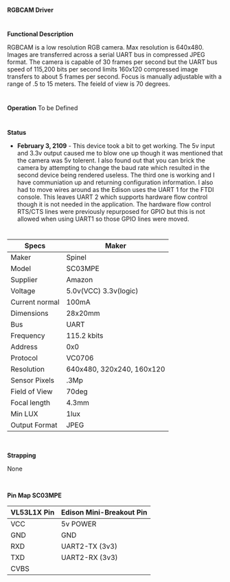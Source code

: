 **RGBCAM Driver**
#

#
**Functional Description**

RGBCAM is a low resolution RGB camera. Max resolution is 640x480. Images are transferred across a serial UART bus in compressed JPEG format. The camera is capable of 30 frames per second but the UART bus speed 
of 115,200 bits per second limits 160x120 compressed image transfers to about 5 frames per second. Focus is manually adjustable with a range of .5 to 15 meters. The feield of view is 70 degrees.
#
**Operation**
To be Defined

#
**Status**
* **February 3, 2109** - This device took a bit to get working. The 5v input and 3.3v output caused
   me to blow one up though it was mentioned that the camera was 5v tolerent. I also found out that you can brick the camera by attempting to change the baud
   rate which resulted in the second device being rendered useless. The third one is working and I have 
   communiation up and returning configuration information. I also had to move wires around as the Edison
   uses the UART 1 for the FTDI console. This leaves UART 2 which supports hardware flow control 
   though it is not needed in the application. The hardware flow control RTS/CTS lines were previously repurposed for GPIO but this is not allowed when using UART1 so those GPIO lines were moved.
#


| Specs           | Maker                     |
| ----------      | -------                   |
| Maker           | Spinel                    |
| Model           | SC03MPE                   |
| Supplier        | Amazon                    |
| Voltage         | 5.0v(VCC) 3.3v(logic)     |
| Current normal  | 100mA                     |
| Dimensions      | 28x20mm                   |
| Bus             | UART                      |
| Frequency       | 115.2 kbits               |
| Address         | 0x0                       |
| Protocol        | VC0706                    |
| Resolution      | 640x480, 320x240, 160x120 |
| Sensor Pixels   | .3Mp                      |
| Field of View   | 70deg                     |
| Focal length    | 4.3mm                     |
| Min LUX         | 1lux                      |
| Output Format   | JPEG                      |


&nbsp;

**Strapping**

None

&nbsp;


**Pin Map SC03MPE**

|VL53L1X Pin	| Edison Mini-Breakout Pin    |
|------------- | -------------------------   |
| VCC          | 5v POWER                    |
| GND          | GND                         |
| RXD          | UART2-TX  (3v3)             |
| TXD          | UART2-RX	(3v3)             |
| CVBS         |                             |

